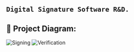 ## ``` Digital Signature Software R&D. ```


## 🔧 Project Diagram:
![Signing](https://ibb.co/2ZzSC0s)
![Verification](https://ibb.co/ScLMzKv)

